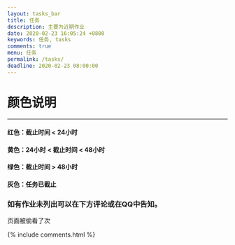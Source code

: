 ```yaml
---
layout: tasks_bar
title: 任务
description: 主要为近期作业
date: 2020-02-23 16:05:24 +0800
keywords: 任务, tasks
comments: true
menu: 任务
permalink: /tasks/
deadline: 2020-02-23 08:00:00
---
```


# 颜色说明

------



#### 红色：截止时间 < 24小时



#### 黄色：24小时 < 截止时间 < 48小时



#### 绿色：截止时间 > 48小时



#### 灰色：任务已截止



### 如有作业未列出可以在下方评论或在QQ中告知。




<span id="busuanzi_container_page_pv">
  <p>页面被偷看了<span id="busuanzi_value_page_pv"></span>次</p>
</span>


  <div class="comment">
      {% include comments.html %}
  </div>

